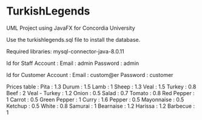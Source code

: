 # TurkishLegends
UML Project using JavaFX for Concordia University

Use the turkishlegends.sql file to install the database.

Required libraries: mysql-connector-java-8.0.11

Id for Staff Account :
Email : admin
Password : admin

Id for Customer Account :
Email : custom@er
Password : customer

Prices table :
Pita : 1.3
Durum : 1.5
Lamb : 1
Sheep : 1.3
Veal : 1.5
Turkey : 0.8
Beef : 2
Veal - Turkey : 1.2
Onion : 0.5
Salad : 0.7
Tomato : 0.8
Red Pepper : 1
Carrot : 0.5
Green Pepper : 1
Curry : 1.6
Pepper : 0.5
Mayonnaise : 0.5
Ketchup : 0.5
White : 0.8
Samurai : 1
Bearnaise : 1.2
Harissa : 1.2
Barbecue : 1
